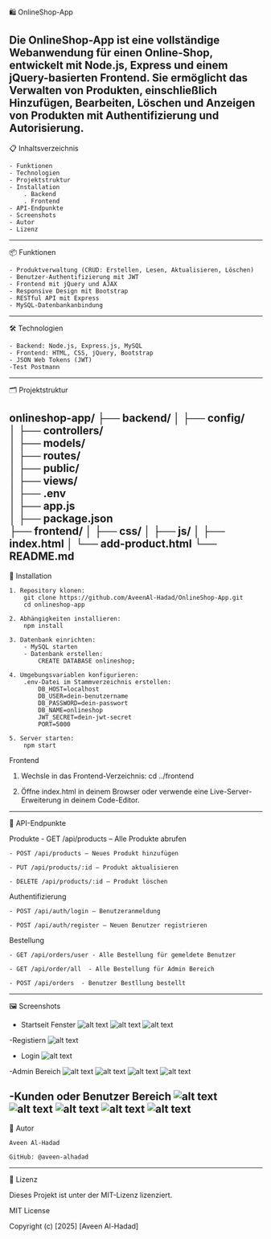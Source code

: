 
🛍️ OnlineShop-App

Die OnlineShop-App ist eine vollständige Webanwendung für einen Online-Shop, entwickelt mit Node.js, Express und einem jQuery-basierten Frontend. Sie ermöglicht das Verwalten von Produkten, einschließlich Hinzufügen, Bearbeiten, Löschen und Anzeigen von Produkten mit Authentifizierung und Autorisierung.
----------------------------------------------------------------------------

📋 Inhaltsverzeichnis

    - Funktionen
    - Technologien
    - Projektstruktur
    - Installation
        . Backend
        . Frontend
    - API-Endpunkte
    - Screenshots
    - Autor
    - Lizenz
---------------------------------------------------------------------------------

📦 Funktionen

    - Produktverwaltung (CRUD: Erstellen, Lesen, Aktualisieren, Löschen)
    - Benutzer-Authentifizierung mit JWT
    - Frontend mit jQuery und AJAX
    - Responsive Design mit Bootstrap
    - RESTful API mit Express
    - MySQL-Datenbankanbindung
--------------------------------------------------------------------------

🛠️ Technologien

    - Backend: Node.js, Express.js, MySQL
    - Frontend: HTML, CSS, jQuery, Bootstrap
    - JSON Web Tokens (JWT)    
    -Test Postmann
---------------------------------------------------------------------------

🗂️ Projektstruktur

onlineshop-app/
├── backend/
│   ├── config/             
│   ├── controllers/       
│   ├── models/            
│   ├── routes/             
│   ├── public/           
│   ├── views/             
│   ├── .env               
│   ├── app.js              
│   ├── package.json      
├── frontend/
│   ├── css/
│   ├── js/
│   ├── index.html
│   └── add-product.html
└── README.md         
-------------------------------------------------------------------------

🚀 Installation

    1. Repository klonen:
        git clone https://github.com/AveenAl-Hadad/OnlineShop-App.git
        cd onlineshop-app

    2. Abhängigkeiten installieren:
        npm install

    3. Datenbank einrichten:
        - MySQL starten
        - Datenbank erstellen:
            CREATE DATABASE onlineshop;

    4. Umgebungsvariablen konfigurieren:
        .env-Datei im Stammverzeichnis erstellen:
            DB_HOST=localhost
            DB_USER=dein-benutzername
            DB_PASSWORD=dein-passwort
            DB_NAME=onlineshop
            JWT_SECRET=dein-jwt-secret
            PORT=5000

    5. Server starten:
        npm start
Frontend

   1.  Wechsle in das Frontend-Verzeichnis:
    cd ../frontend

   2.  Öffne index.html in deinem Browser oder verwende eine Live-Server-Erweiterung in deinem Code-Editor.

------------------------------------------------------------------------------------

📡 API-Endpunkte

Produkte
    - GET /api/products – Alle Produkte abrufen

    - POST /api/products – Neues Produkt hinzufügen

    - PUT /api/products/:id – Produkt aktualisieren

    - DELETE /api/products/:id – Produkt löschen
    

Authentifizierung

    - POST /api/auth/login – Benutzeranmeldung

    - POST /api/auth/register – Neuen Benutzer registrieren

Bestellung

    - GET /api/orders/user - Alle Bestellung für gemeldete Benutzer

    - GET /api/order/all  - Alle Bestellung für Admin Bereich

    - POST /api/orders  - Benutzer Bestllung bestellt
------------------------------------------------------------------------------

🖼️ Screenshots
- Startseit Fenster
![alt text](screenshots/image-2.png)
![alt text](screenshots/image-3.png)
![alt text](screenshots/image-4.png)

-Registiern
![alt text](screenshots/image-5.png)

- Login
![alt text](screenshots/image-6.png)

-Admin Bereich
![alt text](screenshots/image-7.png)
![alt text](screenshots/image-8.png)
![alt text](screenshots/image-9.png)
![alt text](screenshots/image-10.png)

-Kunden oder Benutzer Bereich
![alt text](screenshots/image.png)
![alt text](screenshots/image-12.png)
![alt text](screenshots/image-13.png)
![alt text](screenshots/image-14.png)
![alt text](screenshots/image-15.png)
--------------------------------------------------------------------------------------

👤 Autor

    Aveen Al-Hadad

    GitHub: @aveen-alhadad

--------------------------------------------------------------------------------------

📄 Lizenz

Dieses Projekt ist unter der MIT-Lizenz lizenziert.

MIT License

Copyright (c) [2025] [Aveen Al-Hadad]